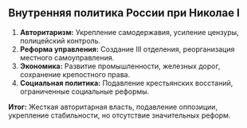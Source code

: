 ## Внутренняя политика России при Николае I

1. **Авторитаризм:** Укрепление самодержавия, усиление цензуры, полицейский контроль.
2. **Реформа управления:** Создание III отделения, реорганизация местного самоуправления.
3. **Экономика:** Развитие промышленности, железных дорог, сохранение крепостного права.
4. **Социальная политика:** Подавление крестьянских восстаний, ограниченные социальные реформы.

**Итог:** Жесткая авторитарная власть, подавление оппозиции, укрепление стабильности, но отсутствие значительных реформ.